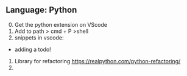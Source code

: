 ## Language: Python
0. Get the python extension on VScode
1. Add to path > cmd + P >shell
1. snippets in vscode:
  - adding a todo!
  
1. Library for refactoring https://realpython.com/python-refactoring/
1.
